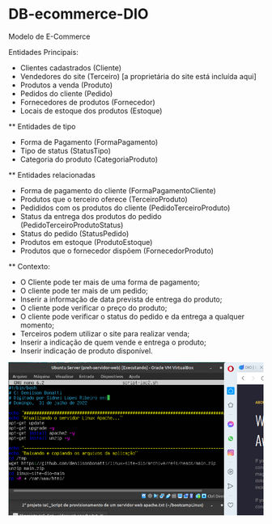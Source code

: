 # DB-ecommerce-DIO
Modelo de E-Commerce

Entidades Principais:

- Clientes cadastrados (Cliente)
- Vendedores do site (Terceiro) [a proprietária do site está incluída aqui]
- Produtos a venda (Produto)
- Pedidos do cliente (Pedido)
- Fornecedores de produtos (Fornecedor)
- Locais de estoque dos produtos (Estoque)

** Entidades de tipo

- Forma de Pagamento (FormaPagamento)
- Tipo de status (StatusTipo)
- Categoria do produto (CategoriaProduto)

** Entidades relacionadas

- Forma de pagamento do cliente (FormaPagamentoCliente)
- Produtos que o terceiro oferece (TerceiroProduto)
- Pedididos com os produtos do cliente (PedidoTerceiroProduto)
- Status da entrega dos produtos do pedido (PedidoTerceiroProdutoStatus)
- Status do pedido (StatusPedido)
- Produtos em estoque (ProdutoEstoque)
- Produtos que o fornecedor dispõem (FornecedorProduto)

** Contexto:

- O Cliente pode ter mais de uma forma de pagamento;
- O cliente pode ter mais de um pedido;
- Inserir a informação de data prevista de entrega do produto;
- O cliente pode verificar o preço do produto;
- O cliente pode verificar o status do pedido e da entrega a qualquer momento;
- Terceiros podem utilizar o site para realizar venda;
- Inserir a indicação de quem vende e entrega o produto;
- Inserir indicação de produto disponível.

![Img1_script](https://github.com/geosidnei/iac2-linux-web-server/blob/main/Img1_script.png)
